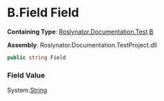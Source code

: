 # B\.Field Field

**Containing Type**: [Roslynator.Documentation.Test](../../README.md)\.[B](../README.md)

**Assembly**: Roslynator\.Documentation\.TestProject\.dll

```csharp
public string Field
```

### Field Value

System\.[String](https://docs.microsoft.com/en-us/dotnet/api/system.string)
